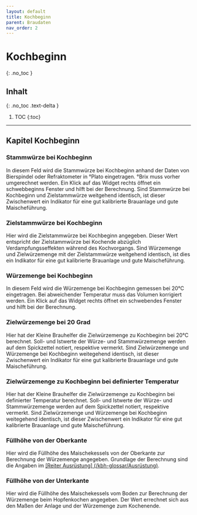 ```yaml
---
layout: default
title: Kochbeginn
parent: Braudaten
nav_order: 2
---
```


# Kochbeginn
{: .no_toc }

## Inhalt
{: .no_toc .text-delta }

1. TOC
{:toc}

---

<!---
Stammwürze bei Kochbeginn  
Zielstammwürze bei Kochbeginn  
Würzemenge bei Kochbeginn  
Zielwürzemenge bei 20 Grad  
Zielwürzemenge zu Kochbeginn bei definierter Temperatur  
Füllhöhe von der Oberkante  
Füllhöhe von der Unterkante  
-->

## Kapitel Kochbeginn

### Stammwürze bei Kochbeginn
In diesem Feld wird die Stammwürze bei Kochbeginn anhand der Daten von Bierspindel oder Refraktometer in °Plato eingetragen.
°Brix muss vorher umgerechnet werden. Ein Klick auf das Widget rechts öffnet ein schwebbeginns Fenster und hilft bei der Berechnung.
Sind Stammwürze bei Kochbeginn und Zielstammwürze weitgehend identisch, ist dieser Zwischenwert ein Indikator für eine gut kalibrierte Brauanlage und gute Maischeführung.

### Zielstammwürze  bei Kochbeginn
Hier wird die Zielstammwürze bei Kochbeginn angegeben. Dieser Wert entspricht der Zielstammwürze bei Kochende abzüglich Verdampfungsseffekten während des Kochvorgangs.
Sind Würzemenge und Zielwürzemenge mit der Zielstammwürze weitgehend identisch, ist dies ein Indikator für eine gut kalibrierte Brauanlage und gute Maischeführung.

### Würzemenge bei Kochbeginn
In diesem Feld wird die Würzemenge bei Kochbeginn gemessen bei 20°C eingetragen.
Bei abweichender Temperatur muss das Volumen korrigiert werden. Ein Klick auf das Widget rechts öffnet ein schwebendes Fenster und hilft bei der Berechnung.

### Zielwürzemenge bei 20 Grad
Hier hat der Kleine Brauhelfer die Zielwürzemenge zu Kochbeginn bei 20°C berechnet.
Soll- und Istwerte der Würze- und Stammwürzemenge werden auf dem Spickzettel notiert, respektive vermerkt.
Sind Zielwürzemenge und Würzemenge bei Kochbeginn weitegehend identisch, ist dieser Zwischenwert ein Indikator für eine gut kalibrierte Brauanlage und gute Maischeführung.

### Zielwürzemenge zu Kochbeginn bei definierter Temperatur
Hier hat der Kleine Brauhelfer die Zielwürzemenge zu Kochbeginn bei definierter Temperatur berechnet.
Soll- und Istwerte der Würze- und Stammwürzemenge werden auf dem Spickzettel notiert, respektive vermerkt.
Sind Zielwürzemenge und Würzemenge bei Kochbeginn weitegehend identisch, ist dieser Zwischenwert ein Indikator für eine gut kalibrierte Brauanlage und gute Maischeführung.

### Füllhöhe von der Oberkante
Hier wird die Füllhöhe des Maischekessels von der Oberkante zur Berechnung der Würzemenge angegeben.
Grundlage der Berechnung sind die Angaben im [[Reiter Ausrüstung] (/kbh-glossar/Ausrüstung)](/kbh-glossar/Ausrüstung).

### Füllhöhe von der Unterkante
Hier wird die Füllhöhe des Maischekessels vom Boden zur Berechnung der Würzemenge beim Hopfenkochen angegeben.
Der Wert errechnet sich aus den Maßen der Anlage und der Würzemenge zum Kochenende.